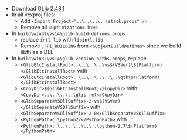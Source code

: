* Download [GLib 2.48.1](http://ftp.gnome.org/pub/gnome/sources/glib/2.48/glib-2.48.1.tar.xz)
* In all vcxproj files:
	* Add `<Import Project="..\..\..\..\stack.props" />`
	* Remove all `<Optimization>` lines
* In `build\win32\vs14\glib-build-defines.props`
	* replace `intl.lib` with `libintl.lib`
	* Remove `;FFI_BUILDING` from `<GObjectBuildDefines>` since we build libffi as a DLL
* In `build\win32\vs14\glib-version-paths.props`, replace
	* `<GlibEtcInstallRoot>..\..\..\..\vs$(VSVer)\$(Platform)</GlibEtcInstallRoot>` with `<GlibEtcInstallRoot>..\..\..\..\..\..\gtk\$(Platform)</GlibEtcInstallRoot>`
	* `<CopyDir>$(GlibEtcInstallRoot)</CopyDir>` with `<CopyDir>..\..\..\..\glib-rel</CopyDir>`
	* `<GlibSeparateVSDllSuffix>-2-vs$(VSVer)</GlibSeparateVSDllSuffix>` with `<GlibSeparateVSDllSuffix>-2.0</GlibSeparateVSDllSuffix>`
	* `<PythonPath>c:\python27</PythonPath>` with `<PythonPath>..\..\..\..\..\..\python-2.7\$(Platform)</PythonPath>`
